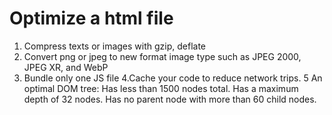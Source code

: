 # Optimize a html file
1. Compress texts or images with gzip, deflate
2. Convert png or jpeg to new format image type such as  JPEG 2000, JPEG XR, and WebP
3. Bundle only one JS file
4.Cache your code to reduce network trips.
5 An optimal DOM tree:
  Has less than 1500 nodes total.
  Has a maximum depth of 32 nodes.
  Has no parent node with more than 60 child nodes.
